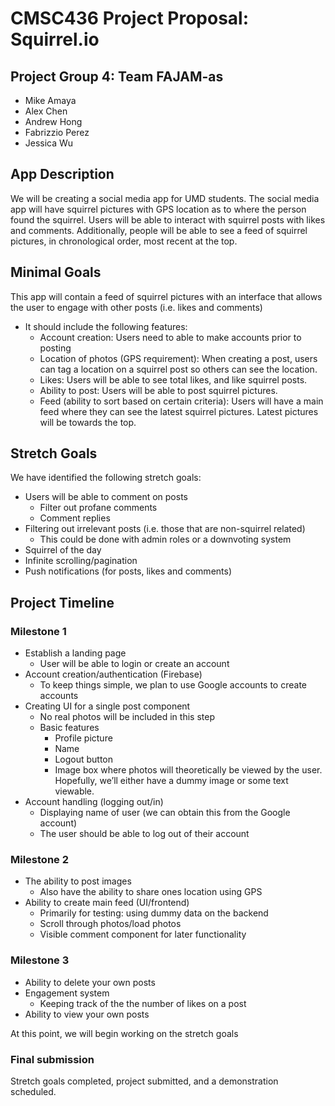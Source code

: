 # CMSC436 Project Proposal: Squirrel.io

## Project Group 4: Team FAJAM-as

 * Mike Amaya
 * Alex Chen
 * Andrew Hong
 * Fabrizzio Perez
 * Jessica Wu

## App Description

We will be creating a social media app for UMD students. 
The social media app will have squirrel pictures with GPS 
location as to where the person found the squirrel. 
Users will be able to interact with squirrel posts with likes and comments. 
Additionally, people will be able to see a feed of 
squirrel pictures, in chronological order, most recent at the top.

## Minimal Goals

This app will contain a feed of squirrel pictures with an interface that allows 
the user to engage with other posts (i.e. likes and comments)

 * It should include the following features:
 	* Account creation: Users need to able to make accounts prior to posting
 	* Location of photos (GPS requirement): When creating a post, users can tag a location on a squirrel post so others can see the location.
 	* Likes: Users will be able to see total likes, and like squirrel posts.
 	* Ability to post: Users will be able to post squirrel pictures.
 	* Feed (ability to sort based on certain criteria): Users will have a main feed where they can see the latest squirrel pictures. Latest pictures will be towards the top. 

## Stretch Goals

We have identified the following stretch goals:

 * Users will be able to comment on posts
 	* Filter out profane comments
 	* Comment replies
 * Filtering out irrelevant posts (i.e. those that are non-squirrel related)
 	* This could be done with admin roles or a downvoting system
 * Squirrel of the day
 * Infinite scrolling/pagination
 * Push notifications (for posts, likes and comments)

## Project Timeline

### Milestone 1

 * Establish a landing page 
 	* User will be able to login or create an account
 * Account creation/authentication (Firebase)
 	* To keep things simple, we plan to use Google accounts to create accounts
 * Creating UI for a single post component
 	* No real photos will be included in this step
 	* Basic features
		* Profile picture
		* Name
		* Logout button
		* Image box where photos will theoretically be viewed by the user. Hopefully, we’ll either have a dummy image or some text viewable.
 * Account handling (logging out/in)
 	* Displaying name of user (we can obtain this from the Google account)
 	* The user should be able to log out of their account 

### Milestone 2

 * The ability to post images
 	* Also have the ability to share ones location using GPS
 * Ability to create main feed (UI/frontend)
	* Primarily for testing: using dummy data on the backend
	* Scroll through photos/load photos
	* Visible comment component for later functionality

### Milestone 3

 * Ability to delete your own posts
 * Engagement system
 	* Keeping track of the the number of likes on a post
 * Ability to view your own posts 

At this point, we will begin working on the stretch goals

### Final submission

Stretch goals completed, project submitted, and a demonstration scheduled.

